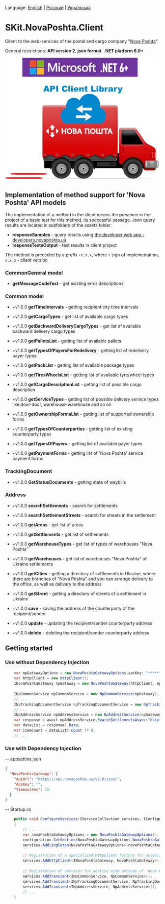 Language: [English](README.md) | [Русский](README.ru.md) | [Українська](README.uk.md)

# SKit.NovaPoshta.Client

Client to the web-services of the postal and cargo company "[Nova Poshta](https://novaposhta.ua/eng/)".

General restrictions: **API version 2**, **json format**, **.NET platform 6.0+**

![Client](./assets/images/nova-poshta.client.png)

## Implementation of method support for 'Nova Poshta' API models

The implementation of a method in the client means the presence in the project of a basic test for this method, its successful passage.
Json query results are located in subfolders of the assets folder:

- **responseSamples** - query results using [the developer web app - developers.novaposhta.ua](https://developers.novaposhta.ua/documentation)
- **responseTestsOutput** - test results in client project

The method is preceded by a prefix `+x.x.x`, where `+` sign of implementation, `x.x.x` - client version

### CommonGeneral model

- **getMessageCodeText** - get existing error descriptions

### Common model

- +v1.0.0 **getTimeIntervals** - getting recipient city time intervals
- +v1.0.0 **getCargoTypes** - get list of available cargo types
- +v1.0.0 **getBackwardDeliveryCargoTypes** - get list of available backward delivery cargo types
- +v1.0.0 **getPalletsList** - getting list of available pallets
- +v1.0.0 **getTypesOfPayersForRedelivery** - getting list of redelivery payer types
- +v1.0.0 **getPackList** - getting list of available package types
- +v1.0.0 **getTiresWheelsList** - getting list of available tyre/wheel types
- +v1.0.0 **getCargoDescriptionList** - getting list of possible cargo description
- +v1.0.0 **getServiceTypes** - getting list of possible delivery service types like door-door, warehouse-warehouse and so on
- +v1.0.0 **getOwnershipFormsList** - getting list of supported ownership forms

- +v1.0.0 **getTypesOfCounterparties** - getting list of existing counterparty types
- +v1.0.0 **getTypesOfPayers** - getting list of available payer types
- +v1.0.0 **getPaymentForms** - getting list of 'Nova Poshta' service payment forms

### TrackingDocument

- +v1.0.0 **GetStatusDocuments** - getting state of waybills

### Address

- +v1.0.0 **searchSettlements** - search for settlements
- +v1.0.0 **searchSettlementStreets** - search for streets in the settlement
- +v1.0.0 **getAreas** - get list of areas
- +v1.0.0 **getSettlements** - get list of settlements
- +v1.0.0 **getWarehouseTypes** - get list of types of warehouses "Nova Poshta"
- +v1.0.0 **getWarehouses** - get list of warehouses "Nova Poshta" of Ukraine settlements
- +v1.0.0 **getCities** - getting a directory of settlements in Ukraine, where there are branches of "Nova Poshta" and you can arrange delivery to the office, as well as delivery to the address
- +v1.0.0 **getStreet** - getting a directory of streets of a settlement in Ukraine

- +v1.0.0 **save** - saving the address of the counterparty of the recipient/sender
- +v1.0.0 **update** - updating the recipient/sender counterparty address
- +v1.0.0 **delete** - deleting the recipient/sender counterparty address

## Getting started

### Use without Dependency Injection

``` csharp
    var npGatewayOptions = new NovaPoshtaGatewayOptions(apiKey: "******");
    var httpClient = new HttpClient();
    INovaPoshtaGateway npGateway = new NovaPoshtaGateway(httpClient, npGatewayOptions);

    INpCommonService npCommonService = new NpCommonService(npGateway);
    // ...
    INpTrackingDocumentService npTrackingDocumentService = new NpTrackingDocumentService(npGateway);
    // ...
    INpAddressService npAddressService = new NpAddressService(npGateway);
    var response = await npAddressService.SearchSettlementsAsync("Київ");
    var dataList = response?.Data;
    var itemCount = dataList?.Count ?? 0;
    // ...
```

### Use with Dependency Injection

-- appsettins.json

``` json
{
  "NovaPoshtaGateway": {
    "ApiUrl": "https://api.novaposhta.ua/v2.0/json/",
    "ApiKey": "",
    "TimeoutSec": 15
  }
}
```

-- Startup.cs

``` csharp
    public void ConfigureServices(IServiceCollection services, IConfiguration configuration)
    {
        // ...
        var novaPoshtaGatewayOptions = new NovaPoshtaGatewayOptions();
        configuration.GetSection(NovaPoshtaGatewayOptions.NovaPoshtaGatewaySection).Bind(novaPoshtaGatewayOptions);
        services.AddSingleton<NovaPoshtaGatewayOptions>(novaPoshtaGatewayOptions);

        // Registration of a specialized HttpClient factory for accessing 'Nova Poshta' web services
        services.AddHttpClient<INovaPoshtaGateway, NovaPoshtaGateway>();

        // Registration of services for working with methods of 'Nova Poshta' API models
        services.AddTransient<INpCommonService, NpCommonService>();
        services.AddTransient<INpTrackingDocumentService, NpTrackingDocumentService>();
        services.AddTransient<INpAddressService, NpAddressService>();
        // ...
    }
```
